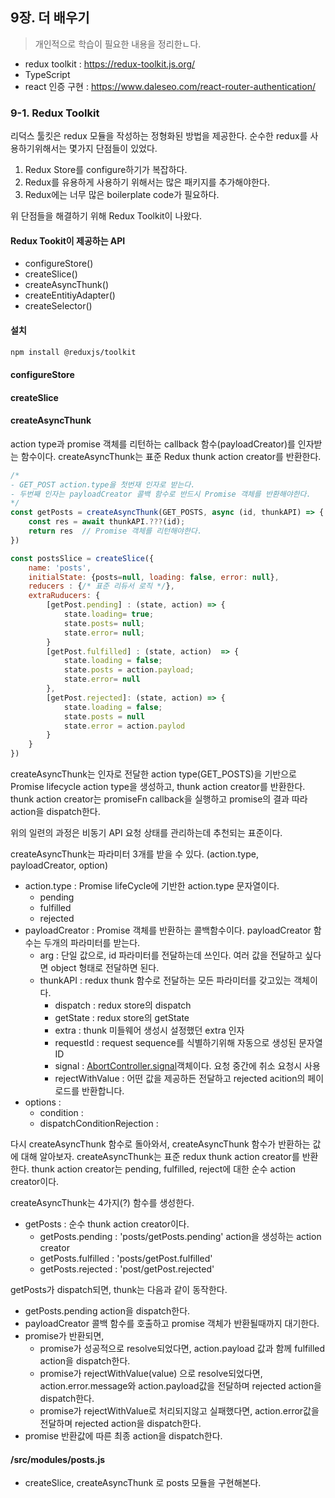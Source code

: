 ## 9장. 더 배우기 
> 개인적으로 학습이 필요한 내용을 정리한ㄴ다.

- redux toolkit : https://redux-toolkit.js.org/
- TypeScript
- react 인증 구현 : https://www.daleseo.com/react-router-authentication/


### 9-1. Redux Toolkit
리덕스 툴킷은 redux 모듈을 작성하는 정형화된 방법을 제공한다. 순수한 redux를 사용하기위해서는 몇가지 단점들이 있었다.
1. Redux Store를 configure하기가 복잡하다.
2. Redux를 유용하게 사용하기 위해서는 많은 패키지를 추가해야한다.
3. Redux에는 너무 많은 boilerplate code가 필요하다.

위 단점들을 해결하기 위해 Redux Toolkit이 나왔다.


#### Redux Tookit이 제공하는 API
- configureStore()
- createSlice()
- createAsyncThunk()
- createEntitiyAdapter()
- createSelector()


#### 설치
```bash
npm install @reduxjs/toolkit
```

#### configureStore

#### createSlice


#### createAsyncThunk
action type과 promise 객체를 리턴하는 callback 함수(payloadCreator)를 인자받는 함수이다. 
createAsyncThunk는 표준 Redux thunk action creator를 반환한다. 
```js
/*
- GET_POST action.type을 첫번재 인자로 받는다.
- 두번째 인자는 payloadCreator 콜백 함수로 반드시 Promise 객체를 반환해야한다.
*/
const getPosts = createAsyncThunk(GET_POSTS, async (id, thunkAPI) => {
    const res = await thunkAPI.???(id);
    return res  // Promise 객체를 리턴해야한다.
})

const postsSlice = createSlice({
    name: 'posts',
    initialState: {posts=null, loading: false, error: null},
    reducers : {/* 표준 리듀서 로직 */},
    extraRuducers: {
        [getPost.pending] : (state, action) => { 
            state.loading= true;
            state.posts= null;
            state.error= null;
        }
        [getPost.fulfilled] : (state, action)  => { 
            state.loading = false;
            state.posts = action.payload;
            state.error= null
        },
        [getPost.rejected]: (state, action) => {
            state.loading = false;
            state.posts = null
            state.error = action.paylod
        }
    }
})
```
createAsyncThunk는 인자로 전달한 action type(GET_POSTS)을 기반으로 Promise lifecycle action type을 생성하고, thunk action creator를 반환한다. thunk action creator는 promiseFn callback을 실행하고 promise의 결과 따라 action을 dispatch한다.

위의 일련의 과정은 비동기 API 요청 상태를 관리하는데 추천되는 표준이다.

createAsyncThunk는 파라미터 3개를 받을 수 있다. (action.type, payloadCreator, option)

- action.type : Promise lifeCycle에 기반한 action.type 문자열이다.
    - pending 
    - fulfilled
    - rejected
- payloadCreator : Promise 객체를 반환하는 콜백함수이다. payloadCreator 함수는 두개의 파라미터를 받는다. 
    - arg : 단일 값으로, id 파라미터를 전달하는데 쓰인다. 여러 값을 전달하고 싶다면 object 형태로 전달하면 된다.
    - thunkAPI : redux thunk 함수로 전달하는 모든 파라미터를 갖고있는 객체이다.
        - dispatch : redux store의 dispatch
        - getState : redux store의 getState
        - extra : thunk 미들웨어 생성시 설정했던 extra 인자
        - requestId : request sequence를 식별하기위해 자동으로 생성된 문자열 ID
        - signal : [AbortController.signal](https://developer.mozilla.org/en-US/docs/Web/API/AbortController/signal)객체이다. 요청 중간에 취소 요청시 사용
        - rejectWithValue : 어떤 값을 제공하든 전달하고 rejected acition의 페이로드를 반환합니다.
- options :
    - condition : 
    - dispatchConditionRejection : 


다시 createAsyncThunk 함수로 돌아와서, createAsyncThunk 함수가 반환하는 값에 대해 알아보자. createAsyncThunk는 표준 redux thunk action creator를 반환한다. thunk action creator는 pending, fulfilled, reject에 대한 순수 action creator이다.

createAsyncThunk는 4가지(?) 함수를 생성한다. 
- getPosts : 순수 thunk action creator이다. 
    - getPosts.pending : 'posts/getPosts.pending' action을 생성하는 action creator
    - getPosts.fulfilled : 'posts/getPost.fulfilled'
    - getPosts.rejected : 'post/getPost.rejected'

getPosts가 dispatch되면, thunk는 다음과 같이 동작한다.
- getPosts.pending action을 dispatch한다.
- payloadCreator 콜백 함수를 호출하고 promise 객체가 반환될때까지 대기한다.
- promise가 반환되면,
    - promise가 성공적으로 resolve되었다면, action.payload 값과 함께 fulfilled action을 dispatch한다.
    - promise가 rejectWithValue(value) 으로 resolve되었다면, action.error.message와 action.payload값을 전달하며 rejected action을 dispatch한다.
    - promise가 rejectWithValue로 처리되지않고 실패했다면, action.error값을 전달하며 rejected action을 dispatch한다.
- promise 반환값에 따른 최종 action을 dispatch한다.

#### /src/modules/posts.js
- createSlice, createAsyncThunk 로 posts 모듈을 구현해본다.
